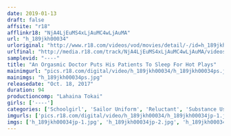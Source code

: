 ```yaml
---
date: 2019-01-13
draft: false
affsite: "r18"
afflinkr18: "NjA4LjEuMS4xLjAuMC4wLjAuMA"
url: "h_189jkh00034"
urloriginal: "http://www.r18.com/videos/vod/movies/detail/-/id=h_189jkh00034"
urlfinal: "http://media.r18.com/track/NjA4LjEuMS4xLjAuMC4wLjAuMA/videos/vod/movies/detail/-/id=h_189jkh00034"
samplevid: "----"
title: "An Orgasmic Doctor Puts His Patients To Sleep For Hot Plays"
mainimgurl: "pics.r18.com/digital/video/h_189jkh00034/h_189jkh00034ps.jpg"
mainimgs: "h_189jkh00034ps.jpg"
releasedate: "Oct. 18, 2017"
duration: 94
productioncomp: "Lahaina Tokai"
girls: ['----']
categories: ['Schoolgirl', 'Sailor Uniform', 'Reluctant', 'Substance Use']
imgurls: ['pics.r18.com/digital/video/h_189jkh00034/h_189jkh00034jp-1.jpg', 'pics.r18.com/digital/video/h_189jkh00034/h_189jkh00034jp-2.jpg', 'pics.r18.com/digital/video/h_189jkh00034/h_189jkh00034jp-3.jpg', 'pics.r18.com/digital/video/h_189jkh00034/h_189jkh00034jp-4.jpg', 'pics.r18.com/digital/video/h_189jkh00034/h_189jkh00034jp-5.jpg', 'pics.r18.com/digital/video/h_189jkh00034/h_189jkh00034jp-6.jpg', 'pics.r18.com/digital/video/h_189jkh00034/h_189jkh00034jp-7.jpg', 'pics.r18.com/digital/video/h_189jkh00034/h_189jkh00034jp-8.jpg', 'pics.r18.com/digital/video/h_189jkh00034/h_189jkh00034jp-9.jpg', 'pics.r18.com/digital/video/h_189jkh00034/h_189jkh00034jp-10.jpg', 'pics.r18.com/digital/video/h_189jkh00034/h_189jkh00034jp-11.jpg', 'pics.r18.com/digital/video/h_189jkh00034/h_189jkh00034jp-12.jpg', 'pics.r18.com/digital/video/h_189jkh00034/h_189jkh00034jp-13.jpg', 'pics.r18.com/digital/video/h_189jkh00034/h_189jkh00034jp-14.jpg', 'pics.r18.com/digital/video/h_189jkh00034/h_189jkh00034jp-15.jpg', 'pics.r18.com/digital/video/h_189jkh00034/h_189jkh00034jp-16.jpg', 'pics.r18.com/digital/video/h_189jkh00034/h_189jkh00034jp-17.jpg', 'pics.r18.com/digital/video/h_189jkh00034/h_189jkh00034jp-18.jpg', 'pics.r18.com/digital/video/h_189jkh00034/h_189jkh00034jp-19.jpg', 'pics.r18.com/digital/video/h_189jkh00034/h_189jkh00034jp-20.jpg']
imgs: ['h_189jkh00034jp-1.jpg', 'h_189jkh00034jp-2.jpg', 'h_189jkh00034jp-3.jpg', 'h_189jkh00034jp-4.jpg', 'h_189jkh00034jp-5.jpg', 'h_189jkh00034jp-6.jpg', 'h_189jkh00034jp-7.jpg', 'h_189jkh00034jp-8.jpg', 'h_189jkh00034jp-9.jpg', 'h_189jkh00034jp-10.jpg', 'h_189jkh00034jp-11.jpg', 'h_189jkh00034jp-12.jpg', 'h_189jkh00034jp-13.jpg', 'h_189jkh00034jp-14.jpg', 'h_189jkh00034jp-15.jpg', 'h_189jkh00034jp-16.jpg', 'h_189jkh00034jp-17.jpg', 'h_189jkh00034jp-18.jpg', 'h_189jkh00034jp-19.jpg', 'h_189jkh00034jp-20.jpg']
---
```

